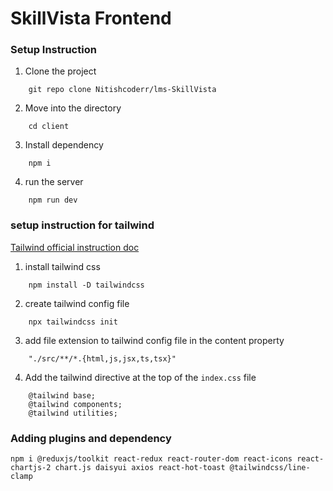 # SkillVista Frontend

### Setup Instruction

1. Clone the project
```
    git repo clone Nitishcoderr/lms-SkillVista
```

2. Move into the directory
```
    cd client
```

3. Install dependency
```
    npm i
```
4. run the server
```
    npm run dev
```

### setup instruction for tailwind

[Tailwind official instruction doc](https://tailwindcss.com/docs/installation)

1. install tailwind css

```
    npm install -D tailwindcss
```

2. create tailwind config file

```
    npx tailwindcss init
```

3. add file extension to tailwind config file in the content property

```
    "./src/**/*.{html,js,jsx,ts,tsx}"
```

4. Add the tailwind directive at the top of the `index.css` file

```
    @tailwind base;
    @tailwind components;
    @tailwind utilities;
```

### Adding plugins and dependency

```
npm i @reduxjs/toolkit react-redux react-router-dom react-icons react-chartjs-2 chart.js daisyui axios react-hot-toast @tailwindcss/line-clamp
```